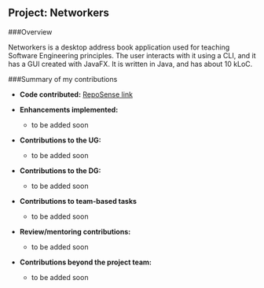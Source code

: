
## Project: Networkers

###Overview

Networkers is a desktop address book application used for teaching Software Engineering principles. The user interacts with it using a CLI, and it has a GUI created with JavaFX. It is written in Java, and has about 10 kLoC.

###Summary of my contributions


- **Code contributed:** [RepoSense link](https://nus-cs2103-ay2122s2.github.io/tp-dashboard/?search=iztanpy&breakdown=true&sort=groupTitle&sortWithin=title&since=2022-02-18&timeframe=commit&mergegroup=&groupSelect=groupByRepos&checkedFileTypes=docs~functional-code~test-code~other
  )

- **Enhancements implemented:**
    * to be added soon

- **Contributions to the UG:**
    * to be added soon

- **Contributions to the DG:**
    * to be added soon

- **Contributions to team-based tasks**
    * to be added soon
  
- **Review/mentoring contributions:**
    * to be added soon

- **Contributions beyond the project team:**
    * to be added soon

